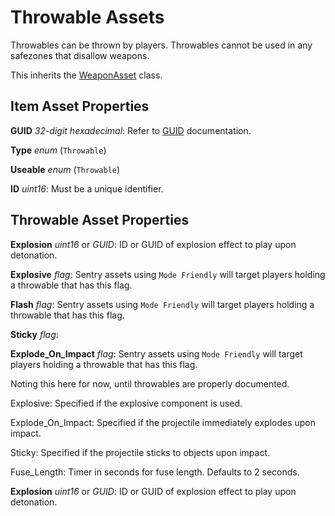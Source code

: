 Throwable Assets
================

Throwables can be thrown by players. Throwables cannot be used in any safezones that disallow weapons.

This inherits the [WeaponAsset](/ItemAsset/WeaponAsset.md) class.

Item Asset Properties
---------------------

**GUID** *32-digit hexadecimal*: Refer to [GUID](/GUID.md) documentation.

**Type** *enum* (`Throwable`)

**Useable** *enum* (`Throwable`)

**ID** *uint16*: Must be a unique identifier.

Throwable Asset Properties
--------------------------

**Explosion** *uint16* or *GUID*: ID or GUID of explosion effect to play upon detonation.


**Explosive** *flag*: Sentry assets using `Mode Friendly` will target players holding a throwable that has this flag.

**Flash** *flag*: Sentry assets using `Mode Friendly` will target players holding a throwable that has this flag.

**Sticky** *flag*:

**Explode_On_Impact** *flag*: Sentry assets using `Mode Friendly` will target players holding a throwable that has this flag.


Noting this here for now, until throwables are properly documented.

Explosive: Specified if the explosive component is used.

Explode_On_Impact: Specified if the projectile immediately explodes upon impact.

Sticky: Specified if the projectile sticks to objects upon impact.

Fuse_Length: Timer in seconds for fuse length. Defaults to 2 seconds.

**Explosion** *uint16* or *GUID*: ID or GUID of explosion effect to play upon detonation.

